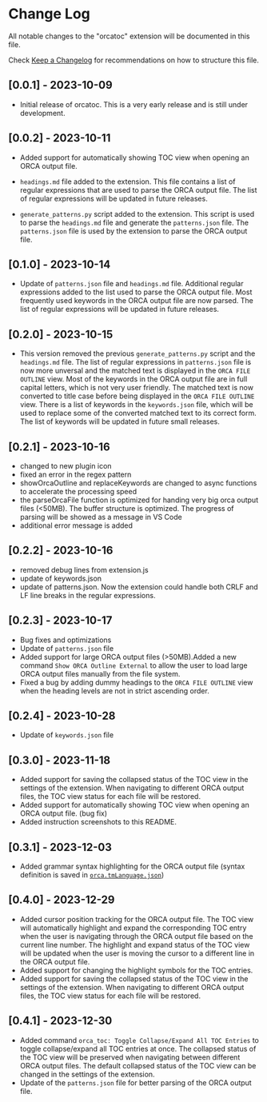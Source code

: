 # Change Log

All notable changes to the "orcatoc" extension will be documented in this file.

Check [Keep a Changelog](http://keepachangelog.com/) for recommendations on how to structure this file.

## [0.0.1] - 2023-10-09

- Initial release of orcatoc. This is a very early release and is still under development.

## [0.0.2] - 2023-10-11

- Added support for automatically showing TOC view when opening an ORCA output file.

- `headings.md` file added to the extension. This file contains a list of regular expressions that are used to parse the ORCA output file. The list of regular expressions will be updated in future releases.

- `generate_patterns.py` script added to the extension. This script is used to parse the `headings.md` file and generate the `patterns.json` file. The `patterns.json` file is used by the extension to parse the ORCA output file.

## [0.1.0] - 2023-10-14

- Update of `patterns.json` file and `headings.md` file. Additional regular expressions added to the list used to parse the ORCA output file. Most frequently used keywords in the ORCA output file are now parsed. The list of regular expressions will be updated in future releases.

## [0.2.0] - 2023-10-15

- This version removed the previous `generate_patterns.py` script and the `headings.md` file. The list of regular expressions in `patterns.json` file is now more unversal and the matched text is displayed in the `ORCA FILE OUTLINE` view. Most of the keywords in the ORCA output file are in full capital letters, which is not very user friendly. The matched text is now converted to title case before being displayed in the `ORCA FILE OUTLINE` view. There is a list of keywords in the `keywords.json` file, which will be used to replace some of the converted matched text to its correct form. The list of keywords will be updated in future small releases.

## [0.2.1] - 2023-10-16

- changed to new plugin icon
- fixed an error in the regex pattern
- showOrcaOutline and replaceKeywords are changed to async functions to accelerate the processing speed
- the parseOrcaFile function is optimized for handing very big orca output files (<50MB). The buffer structure is optimized. The progress of parsing will be showed as a message in VS Code
- additional error message is added

## [0.2.2] - 2023-10-16

- removed debug lines from extension.js
- update of keywords.json
- update of patterns.json. Now the extension could handle both CRLF and LF line breaks in the regular expressions.

## [0.2.3] - 2023-10-17

- Bug fixes and optimizations
- Update of `patterns.json` file
- Added support for large ORCA output files (>50MB).Added a new command `Show ORCA Outline External` to allow the user to load large ORCA output files manually from the file system.
- Fixed a bug by adding dummy headings to the `ORCA FILE OUTLINE` view when the heading levels are not in strict ascending order.

## [0.2.4] - 2023-10-28

- Update of `keywords.json` file

## [0.3.0] - 2023-11-18

- Added support for saving the collapsed status of the TOC view in the settings of the extension. When navigating to different ORCA output files, the TOC view status for each file will be restored.
- Added support for automatically showing TOC view when opening an ORCA output file. (bug fix)
- Added instruction screenshots to this README.

## [0.3.1] - 2023-12-03

- Added grammar syntax highlighting for the ORCA output file (syntax definition is saved in [`orca.tmLanguage.json`](syntaxes/orca.tmLanguage.json))

## [0.4.0] - 2023-12-29

- Added cursor position tracking for the ORCA output file. The TOC view will automatically highlight and expand the corresponding TOC entry when the user is navigating through the ORCA output file based on the current line number. The highlight and expand status of the TOC view will be updated when the user is moving the cursor to a different line in the ORCA output file.
- Added support for changing the highlight symbols for the TOC entries.
- Added support for saving the collapsed status of the TOC view in the settings of the extension. When navigating to different ORCA output files, the TOC view status for each file will be restored.

## [0.4.1] - 2023-12-30

- Added command `orca_toc: Toggle Collapse/Expand All TOC Entries` to toggle collapse/expand all TOC entries at once. The collapsed status of the TOC view will be preserved when navigating between different ORCA output files. The default collapsed status of the TOC view can be changed in the settings of the extension.
- Update of the `patterns.json` file for better parsing of the ORCA output file.
